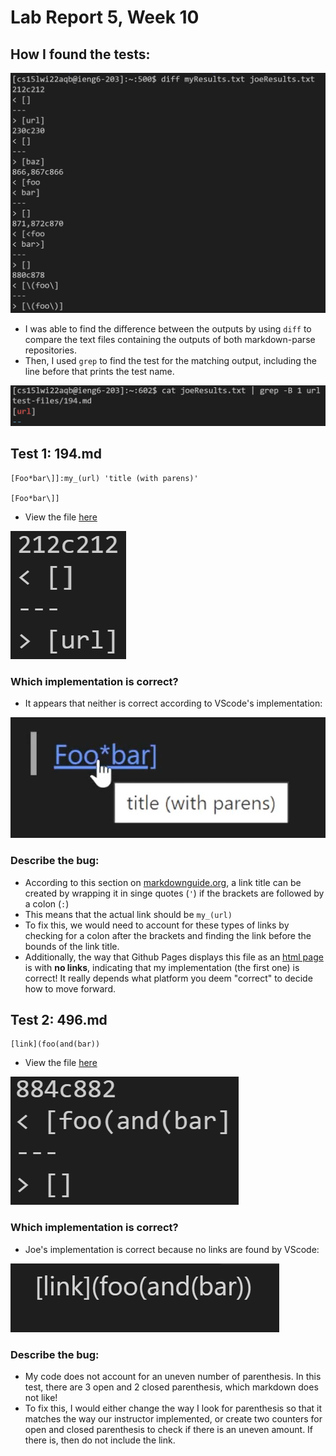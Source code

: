 # Lab Report 5, Week 10

## How I found the tests:

![Image](01.png)

- I was able to find the difference between the outputs by using `diff` to compare the text files containing the outputs of both markdown-parse repositories.
- Then, I used `grep` to find the test for the matching output, including the line before that prints the test name.

![Image](02.png)

## Test 1: 194.md
```
[Foo*bar\]]:my_(url) 'title (with parens)'

[Foo*bar\]]
```
- View the file [here](194.md)

![Image](03.png)

### Which implementation is correct?
- It appears that neither is correct according to VScode's implementation:

![Image](05.png)

### Describe the bug:
- According to this section on [markdownguide.org](https://www.markdownguide.org/basic-syntax/#formatting-the-first-part-of-the-link), a link title can be created by wrapping it in singe quotes (`'`) if the brackets are followed by a colon (`:`)
- This means that the actual link should be `my_(url)`
- To fix this, we would need to account for these types of links by checking for a colon after the brackets and finding the link before the bounds of the link title.
- Additionally, the way that Github Pages displays this file as an [html page](194.html) is with **no links**, indicating that my implementation (the first one) is correct! It really depends what platform you deem "correct" to decide how to move forward.

## Test 2: 496.md
```
[link](foo(and(bar))
```

- View the file [here](496.md)

![Image](04.png)

### Which implementation is correct?

- Joe's implementation is correct because no links are found by VScode:

![Image](06.png)

### Describe the bug:
- My code does not account for an uneven number of parenthesis. In this test, there are 3 open and 2 closed parenthesis, which markdown does not like!
- To fix this, I would either change the way I look for parenthesis so that it matches the way our instructor implemented, or create two counters for open and closed parenthesis to check if there is an uneven amount. If there is, then do not include the link.